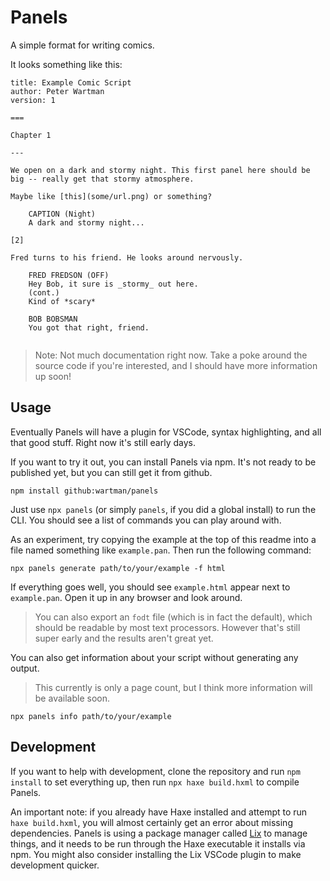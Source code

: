 Panels
======

A simple format for writing comics.

It looks something like this:

```panels
title: Example Comic Script
author: Peter Wartman
version: 1

===

Chapter 1

---

We open on a dark and stormy night. This first panel here should be big -- really get that stormy atmosphere.

Maybe like [this](some/url.png) or something?

    CAPTION (Night)
    A dark and stormy night...

[2]

Fred turns to his friend. He looks around nervously.

    FRED FREDSON (OFF)
    Hey Bob, it sure is _stormy_ out here.
    (cont.)
    Kind of *scary* 

    BOB BOBSMAN
    You got that right, friend.


```

> Note: Not much documentation right now. Take a poke around the source code if you're interested, and I should have more information up soon!

Usage
-----

Eventually Panels will have a plugin for VSCode, syntax highlighting, and all that good stuff. Right now it's still early days.

If you want to try it out, you can install Panels via npm. It's not ready to be published yet, but you can still get it from github.

```
npm install github:wartman/panels
```

Just use `npx panels` (or simply `panels`, if you did a global install) to run the CLI. You should see a list of commands you can play around with.

As an experiment, try copying the example at the top of this readme into a file named something like `example.pan`. Then run the following command:

```
npx panels generate path/to/your/example -f html
```
If everything goes well, you should see `example.html` appear next to `example.pan`. Open it up in any browser and look around.

> You can also export an `fodt` file (which is in fact the default), which should be readable by most text processors. However that's still super early and the results aren't great yet.

You can also get information about your script without generating any output.

> This currently is only a page count, but I think more information will be available soon.

```
npx panels info path/to/your/example
```

Development
-----------

If you want to help with development, clone the repository and run `npm install` to set everything up, then run `npx haxe build.hxml` to compile Panels.

An important note: if you already have Haxe installed and attempt to run `haxe build.hxml`, you will almost certainly get an error about missing dependencies. Panels is using a package manager called [Lix](https://github.com/lix-pm/lix.client) to manage things, and it needs to be run through the Haxe executable it installs via npm. You might also consider installing the Lix VSCode plugin to make development quicker.
